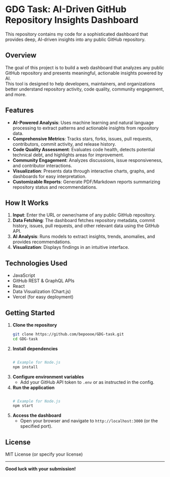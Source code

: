 # GDG Task: AI-Driven GitHub Repository Insights Dashboard

This repository contains my code for a sophisticated dashboard that provides deep, AI-driven insights into any public GitHub repository.

## Overview

The goal of this project is to build a web dashboard that analyzes any public GitHub repository and presents meaningful, actionable insights powered by AI.  
This tool is designed to help developers, maintainers, and organizations better understand repository activity, code quality, community engagement, and more.

## Features

- **AI-Powered Analysis**: Uses machine learning and natural language processing to extract patterns and actionable insights from repository data.
- **Comprehensive Metrics**: Tracks stars, forks, issues, pull requests, contributors, commit activity, and release history.
- **Code Quality Assessment**: Evaluates code health, detects potential technical debt, and highlights areas for improvement.
- **Community Engagement**: Analyzes discussions, issue responsiveness, and contributor interactions.
- **Visualization**: Presents data through interactive charts, graphs, and dashboards for easy interpretation.
- **Customizable Reports**: Generate PDF/Markdown reports summarizing repository status and recommendations.

## How It Works

1. **Input**: Enter the URL or owner/name of any public GitHub repository.
2. **Data Fetching**: The dashboard fetches repository metadata, commit history, issues, pull requests, and other relevant data using the GitHub API.
3. **AI Analysis**: Runs models to extract insights, trends, anomalies, and provides recommendations.
4. **Visualization**: Displays findings in an intuitive interface.

## Technologies Used

- JavaScript 
- GitHub REST & GraphQL APIs
- React
- Data Visualization (Chart.js)
- Vercel (for easy deployment)

## Getting Started

1. **Clone the repository**
    ```bash
    git clone https://github.com/bepoooe/GDG-task.git
    cd GDG-task
    ```
2. **Install dependencies**
    ```bash
   
    # Example for Node.js
    npm install
    ```
3. **Configure environment variables**
    - Add your GitHub API token to `.env` or as instructed in the config.
4. **Run the application**
    ```bash

    # Example for Node.js
    npm start
    ```
5. **Access the dashboard**
    - Open your browser and navigate to `http://localhost:3000` (or the specified port).


## License

MIT License (or specify your license)


---

**Good luck with your submission!**
